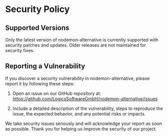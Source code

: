 # Security Policy

## Supported Versions

Only the latest version of nodemon-alternative is currently supported with security patches and updates. Older releases are not maintained for security fixes.

## Reporting a Vulnerability

If you discover a security vulnerability in nodemon-alternative, please report it by following these steps:

1. Open an issue on our GitHub repository at:
   https://github.com/LogicsSoftwareGmbH/nodemon-alternative/issues

2. Include a detailed description of the vulnerability, steps to reproduce the issue, the expected behavior, and any potential risks or impacts.

We take security issues seriously and will acknowledge your report as soon as possible. Thank you for helping us improve the security of our project.
